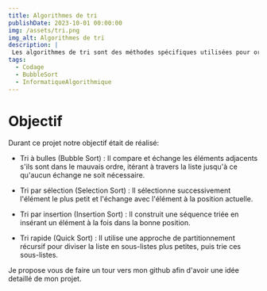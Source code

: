 ```yaml
---
title: Algorithmes de tri
publishDate: 2023-10-01 00:00:00
img: /assets/tri.png
img_alt: Algorithmes de tri
description: |
 Les algorithmes de tri sont des méthodes spécifiques utilisées pour organiser un ensemble d'éléments dans un ordre particulier.
tags:
  - Codage
  - BubbleSort
  - InformatiqueAlgorithmique
---
```



# Objectif  

Durant ce projet notre objectif était de réalisé:
* Tri à bulles (Bubble Sort) : Il compare et échange les éléments adjacents s'ils sont dans le mauvais ordre, itérant à travers la liste jusqu'à ce qu'aucun échange ne soit nécessaire.

* Tri par sélection (Selection Sort) : Il sélectionne successivement l'élément le plus petit et l'échange avec l'élément à la position actuelle.

* Tri par insertion (Insertion Sort) : Il construit une séquence triée en insérant un élément à la fois dans la bonne position.

* Tri rapide (Quick Sort) : Il utilise une approche de partitionnement récursif pour diviser la liste en sous-listes plus petites, puis trie ces sous-listes.

Je propose vous de faire un tour vers mon github afin d'avoir une idée detaillé de mon projet.
